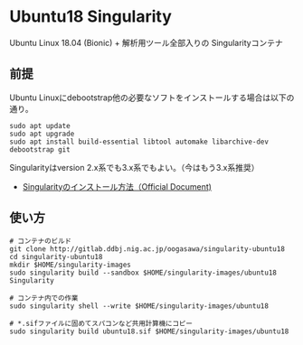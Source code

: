 # Ubuntu18 Singularity

Ubuntu Linux 18.04 (Bionic) + 解析用ツール全部入りの Singularityコンテナ


## 前提

Ubuntu Linuxにdebootstrap他の必要なソフトをインストールする場合は以下の通り。

    sudo apt update
    sudo apt upgrade
    sudo apt install build-essential libtool automake libarchive-dev debootstrap git

Singularityはversion 2.x系でも3.x系でもよい。（今はもう3.x系推奨）

- [Singularityのインストール方法（Official Document)](https://sylabs.io/guides/3.5/admin-guide/installation.html) 



## 使い方

    # コンテナのビルド
    git clone http://gitlab.ddbj.nig.ac.jp/oogasawa/singularity-ubuntu18
    cd singularity-ubuntu18
    mkdir $HOME/singularity-images
    sudo singularity build --sandbox $HOME/singularity-images/ubuntu18 Singularity
    
    # コンテナ内での作業
    sudo singularity shell --write $HOME/singularity-images/ubuntu18
    
    # *.sifファイルに固めてスパコンなど共用計算機にコピー
    sudo singularity build ubuntu18.sif $HOME/singularity-images/ubuntu18
